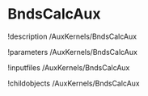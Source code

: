 <!-- MOOSE Documentation Stub: Remove this when content is added. -->

# BndsCalcAux
!description /AuxKernels/BndsCalcAux

!parameters /AuxKernels/BndsCalcAux

!inputfiles /AuxKernels/BndsCalcAux

!childobjects /AuxKernels/BndsCalcAux
